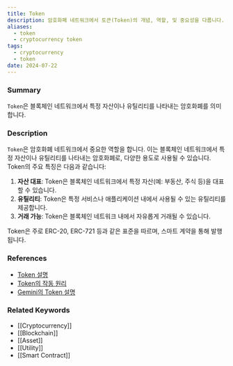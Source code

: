 ```yaml
---
title: Token
description: 암호화폐 네트워크에서 토큰(Token)의 개념, 역할, 및 중요성을 다룹니다.
aliases:
  - token
  - cryptocurrency token
tags:
  - cryptocurrency
  - token
date: 2024-07-22
---
```


### Summary

`Token`은 블록체인 네트워크에서 특정 자산이나 유틸리티를 나타내는 암호화폐를 의미합니다.

### Description

`Token`은 암호화폐 네트워크에서 중요한 역할을 합니다. 이는 블록체인 네트워크에서 특정 자산이나 유틸리티를 나타내는 암호화폐로, 다양한 용도로 사용될 수 있습니다. Token의 주요 특징은 다음과 같습니다:

1. **자산 대표**: Token은 블록체인 네트워크에서 특정 자산(예: 부동산, 주식 등)을 대표할 수 있습니다.
2. **유틸리티**: Token은 특정 서비스나 애플리케이션 내에서 사용될 수 있는 유틸리티를 제공합니다.
3. **거래 가능**: Token은 블록체인 네트워크 내에서 자유롭게 거래될 수 있습니다.

Token은 주로 ERC-20, ERC-721 등과 같은 표준을 따르며, 스마트 계약을 통해 발행됩니다.

### References

- [Token 설명](<https://en.wikipedia.org/wiki/Token_(cryptocurrency)>)
- [Token의 작동 원리](https://ethereum.org/en/glossary/#token)
- [Gemini의 Token 설명](https://www.gemini.com/cryptopedia/search?query=token)

### Related Keywords

- [[Cryptocurrency]]
- [[Blockchain]]
- [[Asset]]
- [[Utility]]
- [[Smart Contract]]
